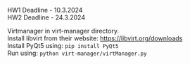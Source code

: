 HW1 Deadline - 10.3.2024 \
HW2 Deadline - 24.3.2024   

Virtmanager in virt-manager directory.  
Install libvirt from their website: https://libvirt.org/downloads  
Install PyQt5 using: `pip install PyQt5`  
Run using: `python virt-manager/virtManager.py`
